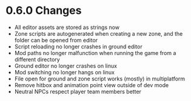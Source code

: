 # 0.6.0 Changes #

* All editor assets are stored as strings now
* Zone scripts are autogenerated when creating a new zone, and the folder can be opened from editor
* Script reloading no longer crashes in ground editor
* Mod paths no longer malfunction when running the game from a different directory
* Ground editor no longer crashes on linux
* Mod switching no longer hangs on linux
* File open for ground and zone script works (mostly) in multiplatform
* Remove hitbox and animation point view outside of dev mode
* Neutral NPCs respect player team members better